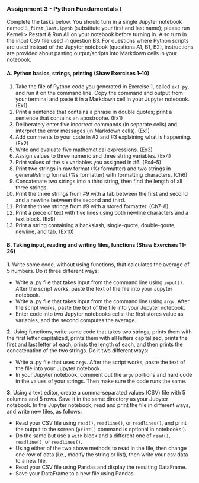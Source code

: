 ### Assignment 3 - Python Fundamentals I

Complete the tasks below. You should turn in a single Jupyter notebook named `3_first_last.ipynb` (substitute your first and last name); please run Kernel > Restart & Run All on your notebook before turning in. Also turn in the input CSV file used in question B3. For questions where Python scripts are used instead of the Jupyter notebook (questions A1, B1, B2), instructions are provided about pasting output/scripts into Markdown cells in your notebook.

#### A. Python basics, strings, printing (Shaw Exercises 1–10)

1. Take the file of Python code you generated in Exercise 1, called `ex1.py`, and run it on the command line. Copy the command and output from your terminal and paste it in a Markdown cell in your Jupyter notebook. (Ex1)
2. Print a sentence that contains a phrase in double quotes; print a sentence that contains an apostrophe. (Ex1)
3. Deliberately enter five incorrect commands (in separate cells) and interpret the error messages (in Markdown cells). (Ex1)
4. Add comments to your code in \#2 and \#3 explaining what is happening. (Ex2)
5. Write and evaluate five mathematical expressions. (Ex3)
6. Assign values to three numeric and three string variables. (Ex4)
7. Print values of the six variables you assigned in \#6. (Ex4–5)
8. Print two strings in raw format (%r formatter) and two strings in general/string format (%s formatter) with formatting characters. (Ch6)
9. Concatenate two strings into a third string, then find the length of all three strings.
10. Print the three strings from \#9 with a tab between the first and second and a newline between the second and third.
11. Print the three strings from \#9 with a stored formatter. (Ch7–8)
12. Print a piece of text with five lines using both newline characters and a text block. (Ex9)
13. Print a string containing a backslash, single-quote, double-qoute, newline, and tab. (Ex10)

#### B. Taking input, reading and writing files, functions (Shaw Exercises 11-26) 

**1.** Write some code, without using functions, that calculates the average of 5 numbers. Do it three different ways:

* Write a .py file that takes input from the command line using `input()`. After the script works, paste the text of the file into your Jupyter notebook.
* Write a .py file that takes input from the command line using `argv`. After the script works, paste the text of the file into your Jupyter notebook.
* Enter code into two Jupyter notebooks cells: the first stores value as variables, and the second computes the average.

**2.** Using functions, write some code that takes two strings, prints them with the first letter capitalized, prints them with all letters capitalized, prints the first and last letter of each, prints the length of each, and then prints the concatenation of the two strings. Do it two different ways:

* Write a .py file that uses `argv`. After the script works, paste the text of the file into your Jupyter notebook.
* In your Jupyter notebook, comment out the `argv` portions and hard code in the values of your strings. Then make sure the code runs the same.

**3.** Using a text editor, create a comma-separated values (CSV) file with 5 columns and 5 rows. Save it in the same directory as your Jupyter notebook. In the Jupyter notebook, read and print the file in different ways, and write new files, as follows:

* Read your CSV file using `read()`, `readline()`, or `readlines()`, and print the output to the screen (`print()` command is optional in notebooks!).
* Do the same but use a `with` block and a different one of `read()`, `readline()`, or `readlines()`.
* Using either of the two above methods to read in the file, then change one row of data (i.e., modify the string or list), then write your csv data to a new file.
* Read your CSV file using Pandas and display the resulting DataFrame.
* Save your DataFrame to a new file using Pandas.
